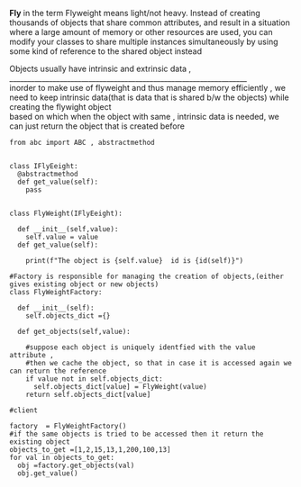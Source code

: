 
<strong>Fly</strong> in the term Flyweight means light/not heavy. 
Instead of creating thousands of objects that share common attributes, and result in a situation
where a large amount of memory or other resources are used, you can modify your classes to share
multiple instances simultaneously by using some kind of reference to the shared object instead


Objects usually have intrinsic and extrinsic data , <br>
__________________________________________________________________<br>
inorder to make use of flyweight and thus manage memory efficiently , we need to keep intrinsic data(that is data that is shared b/w the objects) while creating the flywight object<br>
based on which when the object with same , intrinsic data is needed, we can just return the object that is created before 

```
from abc import ABC , abstractmethod


class IFlyEeight:
  @abstractmethod
  def get_value(self):
    pass


class FlyWeight(IFlyEeight):
  
  def __init__(self,value):
    self.value = value
  def get_value(self):
    
    print(f"The object is {self.value}  id is {id(self)}")

#Factory is responsible for managing the creation of objects,(either gives existing object or new objects)
class FlyWeightFactory:
  
  def __init__(self):
    self.objects_dict ={}
    
  def get_objects(self,value):
    
    #suppose each object is uniquely identfied with the value attribute , 
    #then we cache the object, so that in case it is accessed again we can return the reference
    if value not in self.objects_dict:
      self.objects_dict[value] = FlyWeight(value)
    return self.objects_dict[value]

#client 

factory  = FlyWeightFactory()
#if the same objects is tried to be accessed then it return the existing object
objects_to_get =[1,2,15,13,1,200,100,13]
for val in objects_to_get:
  obj =factory.get_objects(val)
  obj.get_value()
    
    
    
